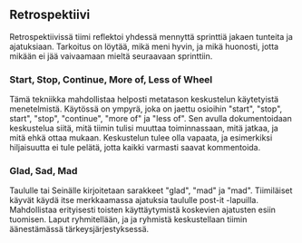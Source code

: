 ## Retrospektiivi
Retrospektiivissä tiimi reflektoi yhdessä mennyttä sprinttiä jakaen tunteita ja ajatuksiaan. Tarkoitus on löytää, mikä meni hyvin, ja mikä huonosti, jotta mikään ei jää vaivaamaan mieltä seuraavaan sprinttiin.


### Start, Stop, Continue, More of, Less of Wheel

Tämä tekniikka mahdollistaa helposti metatason keskustelun käytetyistä menetelmistä. Käytössä on ympyrä, joka on jaettu osioihin "start", "stop", start", "stop", "continue", "more of" ja "less of". Sen avulla dokumentoidaan keskustelua siitä, mitä tiimin tulisi muuttaa toiminnassaan, mitä jatkaa, ja mitä ehkä ottaa mukaan. Keskustelun tulee olla vapaata, ja esimerkiksi hiljaisuutta ei tule pelätä, jotta kaikki varmasti saavat kommentoida.

### Glad, Sad, Mad

Taululle tai Seinälle kirjoitetaan sarakkeet "glad", "mad" ja "mad". Tiimiläiset käyvät käydä itse merkkaamassa ajatuksia taululle post-it -lapuilla. Mahdollistaa erityisesti toisten käyttäytymistä koskevien ajatusten esiin tuomisen.
Laput ryhmitellään, ja ja ryhmistä keskustellaan tiimin äänestämässä tärkeysjärjestyksessä.
